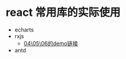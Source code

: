 # react 常用库的实际使用

- echarts
- rxjs
  - [04\05\06的demo链接](https://github.com/shujer/rxjs-with-react-demo)
- antd
